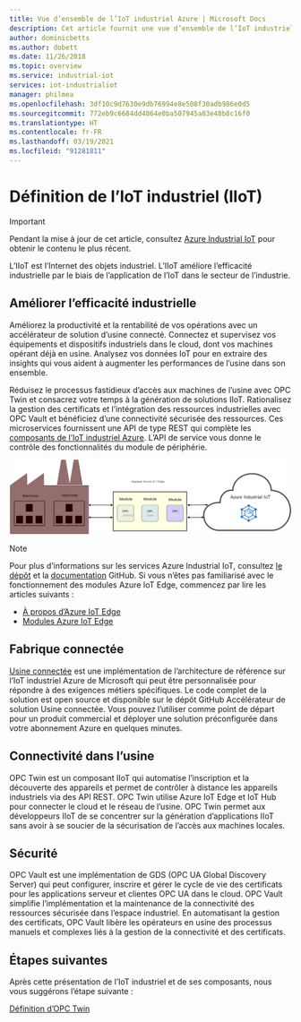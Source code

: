 ```yaml
---
title: Vue d’ensemble de l’IoT industriel Azure | Microsoft Docs
description: Cet article fournit une vue d’ensemble de l’IoT industriel (IIoT). Il explique l’usine connectée, les composants de sécurité et de connectivité en usine dans IIoT.
author: dominicbetts
ms.author: dobett
ms.date: 11/26/2018
ms.topic: overview
ms.service: industrial-iot
services: iot-industrialiot
manager: philmea
ms.openlocfilehash: 3df10c9d7630e9db76994e8e508f30adb986e0d5
ms.sourcegitcommit: 772eb9c6684dd4864e0ba507945a83e48b8c16f0
ms.translationtype: HT
ms.contentlocale: fr-FR
ms.lasthandoff: 03/19/2021
ms.locfileid: "91281811"
---
```

# <a name="what-is-industrial-iot-iiot"></a>Définition de l’IoT industriel (IIoT)

> [!IMPORTANT]
> Pendant la mise à jour de cet article, consultez [Azure Industrial IoT](https://azure.github.io/Industrial-IoT/) pour obtenir le contenu le plus récent.

L’IIoT est l’Internet des objets industriel. L’IIoT améliore l’efficacité industrielle par le biais de l’application de l’IoT dans le secteur de l’industrie. 

## <a name="improve-industrial-efficiencies"></a>Améliorer l’efficacité industrielle

Améliorez la productivité et la rentabilité de vos opérations avec un accélérateur de solution d’usine connecté. Connectez et supervisez vos équipements et dispositifs industriels dans le cloud, dont vos machines opérant déjà en usine. Analysez vos données IoT pour en extraire des insights qui vous aident à augmenter les performances de l’usine dans son ensemble.

Réduisez le processus fastidieux d’accès aux machines de l’usine avec OPC Twin et consacrez votre temps à la génération de solutions IIoT. Rationalisez la gestion des certificats et l’intégration des ressources industrielles avec OPC Vault et bénéficiez d’une connectivité sécurisée des ressources. Ces microservices fournissent une API de type REST qui complète les [composants de l’IoT industriel Azure](https://github.com/Azure/Industrial-IoT). L’API de service vous donne le contrôle des fonctionnalités du module de périphérie. 

![Vue d’ensemble de l’IoT industriel](media/overview-iot-industrial/overview.png)

> [!NOTE]
> Pour plus d’informations sur les services Azure Industrial IoT, consultez [le dépôt](https://github.com/Azure/Industrial-IoT) et la [documentation](https://azure.github.io/Industrial-IoT/) GitHub.
Si vous n’êtes pas familiarisé avec le fonctionnement des modules Azure IoT Edge, commencez par lire les articles suivants :
- [À propos d’Azure IoT Edge](../iot-edge/about-iot-edge.md)
- [Modules Azure IoT Edge](../iot-edge/iot-edge-modules.md)

## <a name="connected-factory"></a>Fabrique connectée

[Usine connectée](../iot-accelerators/iot-accelerators-connected-factory-features.md) est une implémentation de l’architecture de référence sur l’IoT industriel Azure de Microsoft qui peut être personnalisée pour répondre à des exigences métiers spécifiques. Le code complet de la solution est open source et disponible sur le dépôt GitHub Accélérateur de solution Usine connectée. Vous pouvez l’utiliser comme point de départ pour un produit commercial et déployer une solution préconfigurée dans votre abonnement Azure en quelques minutes. 

## <a name="factory-floor-connectivity"></a>Connectivité dans l’usine

OPC Twin est un composant IIoT qui automatise l’inscription et la découverte des appareils et permet de contrôler à distance les appareils industriels via des API REST. OPC Twin utilise Azure IoT Edge et IoT Hub pour connecter le cloud et le réseau de l’usine. OPC Twin permet aux développeurs IIoT de se concentrer sur la génération d’applications IIoT sans avoir à se soucier de la sécurisation de l’accès aux machines locales.

## <a name="security"></a>Sécurité

OPC Vault est une implémentation de GDS (OPC UA Global Discovery Server) qui peut configurer, inscrire et gérer le cycle de vie des certificats pour les applications serveur et clientes OPC UA dans le cloud. OPC Vault simplifie l’implémentation et la maintenance de la connectivité des ressources sécurisée dans l’espace industriel. En automatisant la gestion des certificats, OPC Vault libère les opérateurs en usine des processus manuels et complexes liés à la gestion de la connectivité et des certificats.

## <a name="next-steps"></a>Étapes suivantes

Après cette présentation de l’IoT industriel et de ses composants, nous vous suggérons l’étape suivante :

[Définition d’OPC Twin](overview-opc-twin.md)
